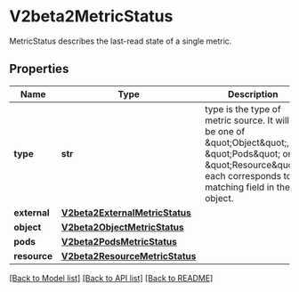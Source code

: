# V2beta2MetricStatus

MetricStatus describes the last-read state of a single metric.

## Properties
Name | Type | Description | Notes
------------ | ------------- | ------------- | -------------
**type** | **str** | type is the type of metric source.  It will be one of \&quot;Object\&quot;, \&quot;Pods\&quot; or \&quot;Resource\&quot;, each corresponds to a matching field in the object. | 
**external** | [**V2beta2ExternalMetricStatus**](V2beta2ExternalMetricStatus.md) |  | [optional] 
**object** | [**V2beta2ObjectMetricStatus**](V2beta2ObjectMetricStatus.md) |  | [optional] 
**pods** | [**V2beta2PodsMetricStatus**](V2beta2PodsMetricStatus.md) |  | [optional] 
**resource** | [**V2beta2ResourceMetricStatus**](V2beta2ResourceMetricStatus.md) |  | [optional] 

[[Back to Model list]](../README.md#documentation-for-models) [[Back to API list]](../README.md#documentation-for-api-endpoints) [[Back to README]](../README.md)


